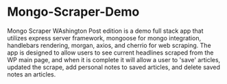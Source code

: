 # Mongo-Scraper-Demo

Mongo Scraper WAshington Post edition is a demo full stack app that utilizes express server framework, mongoose for mongo integration, handlebars rendering, morgan, axios, and cherrio for web scraping. The app is designed to allow users to see current headlines scraped from the WP main page, and when it is complete it will allow a user to 'save' articles, updated the scrape, add personal notes to saved articles, and delete saved notes an articles. 